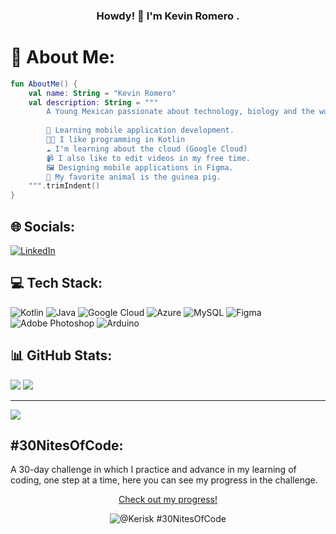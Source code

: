 <div align="center">
<h3 align="center">Howdy! 👋 I'm Kevin Romero .</h1>

</div>


# 💫 About Me:
```kt
fun AboutMe() {
    val name: String = "Kevin Romero" 
    val description: String = """
        A Young Mexican passionate about technology, biology and the world of computer science.
        
        📱 Learning mobile application development.
        👨‍💻 I like programming in Kotlin
        ☁ I'm learning about the cloud (Google Cloud)
        📹 I also like to edit videos in my free time.
        🖼 Designing mobile applications in Figma.
        🐹 My favorite animal is the guinea pig.
    """.trimIndent()
}
```

## 🌐 Socials:
[![LinkedIn](https://img.shields.io/badge/LinkedIn-%230077B5.svg?logo=linkedin&logoColor=white)](https://linkedin.com/in/https://www.linkedin.com/in/kevinaxxer/) 

## 💻 Tech Stack:
![Kotlin](https://img.shields.io/badge/kotlin-%237F52FF.svg?style=for-the-badge&logo=kotlin&logoColor=white) ![Java](https://img.shields.io/badge/java-%23ED8B00.svg?style=for-the-badge&logo=openjdk&logoColor=white) ![Google Cloud](https://img.shields.io/badge/GoogleCloud-%234285F4.svg?style=for-the-badge&logo=google-cloud&logoColor=white) ![Azure](https://img.shields.io/badge/azure-%230072C6.svg?style=for-the-badge&logo=microsoftazure&logoColor=white) ![MySQL](https://img.shields.io/badge/mysql-%2300000f.svg?style=for-the-badge&logo=mysql&logoColor=white) ![Figma](https://img.shields.io/badge/figma-%23F24E1E.svg?style=for-the-badge&logo=figma&logoColor=white) ![Adobe Photoshop](https://img.shields.io/badge/adobe%20photoshop-%2331A8FF.svg?style=for-the-badge&logo=adobe%20photoshop&logoColor=white) ![Arduino](https://img.shields.io/badge/-Arduino-00979D?style=for-the-badge&logo=Arduino&logoColor=white)
## 📊 GitHub Stats:
 <!-- ![](https://github-readme-stats.vercel.app/api?username=KevinRomero2&theme=tokyonight&hide_border=true&include_all_commits=false&count_private=false)<br> -->
![](https://github-readme-streak-stats.herokuapp.com/?user=KevinRomero2&theme=tokyonight&hide_border=true)
![](https://github-readme-stats.vercel.app/api/top-langs/?username=KevinRomero2&theme=tokyonight&hide_border=true&include_all_commits=false&count_private=false&layout=compact)

---
[![](https://visitcount.itsvg.in/api?id=KevinRomero2&icon=0&color=3)](https://visitcount.itsvg.in)

<!-- Proudly created with GPRM ( https://gprm.itsvg.in ) -->
## #30NitesOfCode:

A 30-day challenge in which I practice and advance in my learning of coding, one step at a time, here you can see my progress in the challenge.
<div align="center">
<p style="text-align: center;">
  <a href="https://www.codedex.io/@Kerisk/30-nites-of-code">Check out my progress!</a>
</p>

<p style="text-align: center;">
  <img src="https://www.codedex.io/api/petStatus?user=Kerisk" alt="@Kerisk #30NitesOfCode">
</p>
</div>

<!--
**KevinRomero2/KevinRomero2** is a ✨ _special_ ✨ repository because its `README.md` (this file) appears on your GitHub profile.

Here are some ideas to get you started:

- 🔭 I’m currently working on ...
- 🌱 I’m currently learning ...
- 👯 I’m looking to collaborate on ...
- 🤔 I’m looking for help with ...
- 💬 Ask me about ...
- 📫 How to reach me: ...
- 😄 Pronouns: ...
- ⚡ Fun fact: ...
-->
